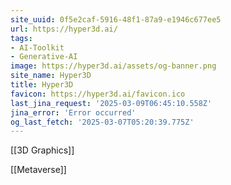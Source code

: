```yaml
---
site_uuid: 0f5e2caf-5916-48f1-87a9-e1946c677ee5
url: https://hyper3d.ai/
tags:
- AI-Toolkit
- Generative-AI
image: https://hyper3d.ai/assets/og-banner.png
site_name: Hyper3D
title: Hyper3D
favicon: https://hyper3d.ai/favicon.ico
last_jina_request: '2025-03-09T06:45:10.558Z'
jina_error: 'Error occurred'
og_last_fetch: '2025-03-07T05:20:39.775Z'
---
```

[[3D Graphics]]

[[Metaverse]]

